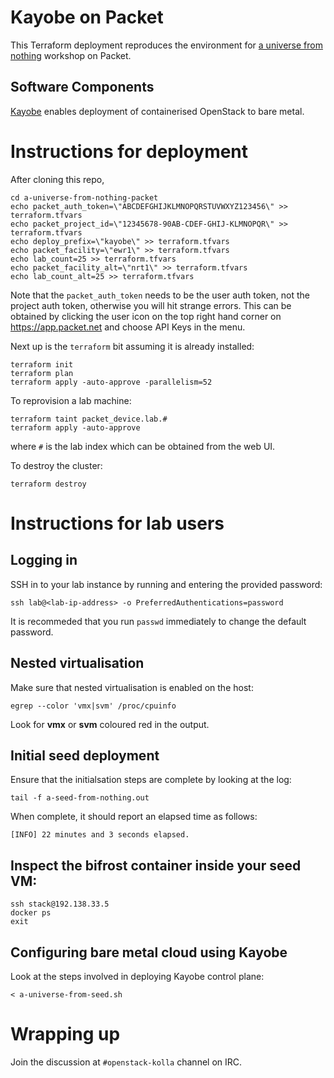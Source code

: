# Kayobe on Packet

This Terraform deployment reproduces the environment for [a universe from
nothing](https://github.com/stackhpc/a-universe-from-nothing) workshop on
Packet.

## Software Components

[Kayobe](https://docs.openstack.org/kayobe/latest/) enables deployment of
containerised OpenStack to bare metal.

# Instructions for deployment

After cloning this repo,

    cd a-universe-from-nothing-packet
    echo packet_auth_token=\"ABCDEFGHIJKLMNOPQRSTUVWXYZ123456\" >> terraform.tfvars
    echo packet_project_id=\"12345678-90AB-CDEF-GHIJ-KLMNOPQR\" >> terraform.tfvars
    echo deploy_prefix=\"kayobe\" >> terraform.tfvars
    echo packet_facility=\"ewr1\" >> terraform.tfvars
    echo lab_count=25 >> terraform.tfvars
    echo packet_facility_alt=\"nrt1\" >> terraform.tfvars
    echo lab_count_alt=25 >> terraform.tfvars

Note that the `packet_auth_token` needs to be the user auth token, not the
project auth token, otherwise you will hit strange errors. This can be
obtained by clicking the user icon on the top right hand corner on
https://app.packet.net and choose API Keys in the menu.

Next up is the `terraform` bit assuming it is already installed:

    terraform init
    terraform plan
    terraform apply -auto-approve -parallelism=52

To reprovision a lab machine:

    terraform taint packet_device.lab.#
    terraform apply -auto-approve

where `#` is the lab index which can be obtained from the web UI.

To destroy the cluster:

    terraform destroy

# Instructions for lab users

## Logging in

SSH in to your lab instance by running and entering the provided password:

    ssh lab@<lab-ip-address> -o PreferredAuthentications=password

It is recommeded that you run `passwd` immediately to change the default password.

## Nested virtualisation

Make sure that nested virtualisation is enabled on the host:

    egrep --color 'vmx|svm' /proc/cpuinfo

Look for **vmx** or **svm** coloured red in the output.

## Initial seed deployment

Ensure that the initialsation steps are complete by looking at the log:

    tail -f a-seed-from-nothing.out

When complete, it should report an elapsed time as follows:

    [INFO] 22 minutes and 3 seconds elapsed.

## Inspect the bifrost container inside your seed VM:

    ssh stack@192.138.33.5
    docker ps
    exit

## Configuring bare metal cloud using Kayobe

Look at the steps involved in deploying Kayobe control plane:

    < a-universe-from-seed.sh

# Wrapping up

Join the discussion at `#openstack-kolla` channel on IRC.
